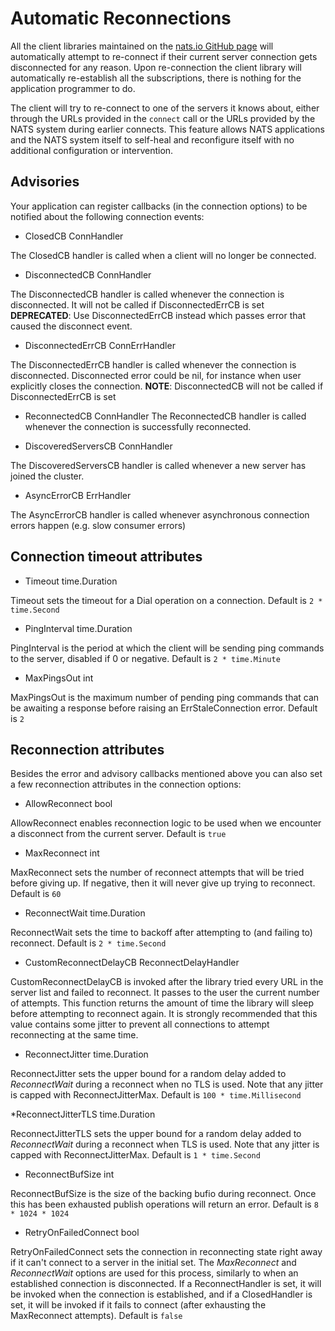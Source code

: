 # Automatic Reconnections

All the client libraries maintained on the [nats.io GitHub page](https://github.com/nats-io) will automatically attempt to re-connect if their current server connection gets disconnected for any reason. Upon re-connection the client library will automatically re-establish all the subscriptions, there is nothing for the application programmer to do.

The client will try to re-connect to one of the servers it knows about, either through the URLs provided in the `connect` call or the URLs provided by the NATS system during earlier connects. This feature allows NATS applications and the NATS system itself to self-heal and reconfigure itself with no additional configuration or intervention.

## Advisories

Your application can register callbacks (in the connection options) to be notified about the following connection events:

* ClosedCB ConnHandler

The ClosedCB handler is called when a client will no longer be connected.


* DisconnectedCB ConnHandler

The DisconnectedCB handler is called whenever the connection is disconnected. It will not be called if DisconnectedErrCB is set
**DEPRECATED**: Use DisconnectedErrCB instead which passes error that caused the disconnect event.

* DisconnectedErrCB ConnErrHandler

The DisconnectedErrCB handler is called whenever the connection is disconnected. Disconnected error could be nil, for instance when user explicitly closes the connection.
**NOTE**: DisconnectedCB will not be called if DisconnectedErrCB is set

* ReconnectedCB ConnHandler
The ReconnectedCB handler is called whenever the connection is successfully reconnected.

* DiscoveredServersCB ConnHandler

The DiscoveredServersCB handler is called whenever a new server has joined the cluster. 

* AsyncErrorCB ErrHandler
  
The AsyncErrorCB handler is called whenever asynchronous connection errors happen (e.g. slow consumer errors)

## Connection timeout attributes

* Timeout time.Duration

Timeout sets the timeout for a Dial operation on a connection. Default is `2 * time.Second`
	
* PingInterval time.Duration

PingInterval is the period at which the client will be sending ping commands to the server, disabled if 0 or negative. Default is `2 * time.Minute`

* MaxPingsOut int

MaxPingsOut is the maximum number of pending ping commands that can be awaiting a response before raising an ErrStaleConnection error. Default is `2`

## Reconnection attributes

Besides the error and advisory callbacks mentioned above you can also set a few reconnection attributes in the connection options:

* AllowReconnect bool

AllowReconnect enables reconnection logic to be used when we encounter a disconnect from the current server. Default is `true`

* MaxReconnect int

MaxReconnect sets the number of reconnect attempts that will be tried before giving up. If negative, then it will never give up trying to reconnect. Default is `60`

* ReconnectWait time.Duration

ReconnectWait sets the time to backoff after attempting to (and failing to) reconnect. Default is `2 * time.Second`

* CustomReconnectDelayCB ReconnectDelayHandler
  
CustomReconnectDelayCB is invoked after the library tried every URL in the server list and failed to reconnect. It passes to the user the current number of attempts. This function returns the amount of time the library will sleep before attempting to reconnect again. It is strongly recommended that this value contains some jitter to prevent all connections to attempt reconnecting at the same time.

* ReconnectJitter time.Duration
  
ReconnectJitter sets the upper bound for a random delay added to *ReconnectWait* during a reconnect when no TLS is used. Note that any jitter is capped with ReconnectJitterMax. Default is `100 * time.Millisecond`

*ReconnectJitterTLS time.Duration

ReconnectJitterTLS sets the upper bound for a random delay added to *ReconnectWait* during a reconnect when TLS is used. Note that any jitter is capped with ReconnectJitterMax. Default is `1 * time.Second`

* ReconnectBufSize int

ReconnectBufSize is the size of the backing bufio during reconnect. Once this has been exhausted publish operations will return an error. Default is `8 * 1024 * 1024`

* RetryOnFailedConnect bool

RetryOnFailedConnect sets the connection in reconnecting state right away if it can't connect to a server in the initial set. The *MaxReconnect* and *ReconnectWait* options are used for this process, similarly to when an established connection is disconnected. If a ReconnectHandler is set, it will be invoked when the connection is established, and if a ClosedHandler is set, it will be invoked if it fails to connect (after exhausting the MaxReconnect attempts). Default is `false`
